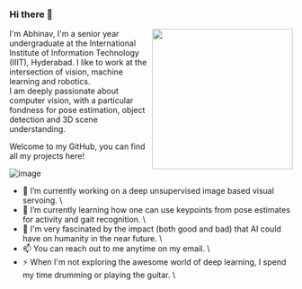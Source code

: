### Hi there 👋

<!--
**BonJovi1/bonjovi1** is a ✨ _special_ ✨ repository because its `README.md` (this file) appears on your GitHub profile.
-->

<img width="250" align="right" src="https://raw.githubusercontent.com/batra98/batra98/master/gif/work.gif">

I'm Abhinav, I'm a senior year undergraduate at the International Institute of Information Technology (IIIT), Hyderabad. I like to work at the intersection of  vision, machine learning and robotics. \
I am deeply passionate about computer vision, with a particular fondness for pose estimation, object detection and 3D scene understanding. 

Welcome to my GitHub, you can find all my projects here! 

![image](https://github.com/saadeghi/saadeghi/blob/master/dino.gif)

- 🔭 I’m currently working on a deep unsupervised image based visual servoing. \
- 🌱 I’m currently learning how one can use keypoints from pose estimates for activity and gait recognition. \
- 👯 I'm very fascinated by the impact (both good and bad) that AI could have on humanity in the near future. \
- 📫 You can reach out to me anytime on my email. \
- ⚡ When I'm not exploring the awesome world of deep learning, I spend my time drumming or playing the guitar. \

